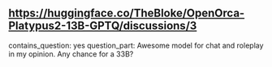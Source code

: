 ## https://huggingface.co/TheBloke/OpenOrca-Platypus2-13B-GPTQ/discussions/3

contains_question: yes
question_part: Awesome model for chat and roleplay in my opinion. Any chance for a 33B?